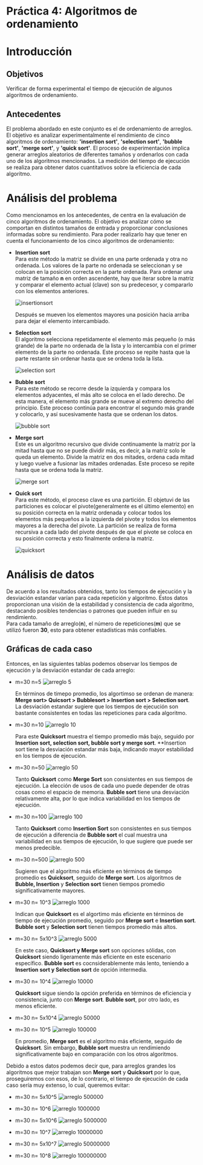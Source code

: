 # Práctica 4: Algoritmos de ordenamiento

# Introducción

## Objetivos
Verificar de forma experimental el tiempo de ejecución de algunos algoritmos de ordenamiento. 

## Antecedentes

El problema abordado en este conjunto es el de ordenamiento de arreglos. El objetivo es analizar experimentalmente el rendimiento de cinco algoritmos de ordenamiento: **'insertion sort'**, **'selection sort'**, **'bubble sort'**, **'merge sort'**, y **'quick sort'**. El proceso de experimentación implica generar arreglos aleatorios de diferentes tamaños y ordenarlos con cada uno de los algoritmos mencionados. La medición del tiempo de ejecución se realiza para obtener datos cuantitativos sobre la eficiencia de cada algoritmo. 


# Análisis del problema

Como mencionamos en los antecedentes, de centra en la evaluación de cinco algoritmos de ordenamiento. El objetivo es analizar cómo se comportan en distintos tamaños de entrada y proporcionar conclusiones informadas sobre su rendimiento. 
Para poder realizarlo hay que tener en cuenta el funcionamiento de los cinco algoritmos de ordenamiento: 
- **Insertion sort**  
  Para este método la matriz se divide en una parte ordenada y otra no ordenada. Los valores de la parte no ordenada se seleccionan y se colocan en la posición correcta en la parte ordenada.
  Para ordenar una matriz de tamaño **n** en orden ascendente, hay que iterar sobre la matriz y comparar el elemento actual (clave) son su predecesor, y compararlo con los elementos anteriores.
  
  ![insertionsort](https://github.com/AGN-Teaching/practica-4-algoritmos-de-ordenamiento-absaae/assets/125155934/93640e4c-b551-4661-9972-60f4cf6d42f0)

  Después se mueven los elementos mayores una posición hacia arriba para dejar el elemento intercambiado.

- **Selection sort**  
  El algoritmo selecciona repetidamente el elemento más pequeño (o más grande) de la parte no ordenada de la lista y lo intercambia con el primer elemento de la parte no ordenada. Este proceso se repite hasta que la parte restante sin ordenar hasta que se ordena toda la lista.

  ![selection sort](https://github.com/AGN-Teaching/practica-4-algoritmos-de-ordenamiento-absaae/assets/125155934/20ebe34b-941d-465b-8699-f149aa70554f)

- **Bubble sort**  
  Para este método se recorre desde la izquierda y compara los elementos adyacentes, el más alto se coloca en el lado derecho. De esta manera, el elemento más grande se mueve al extremo derecho del principio. Este proceso continúa para encontrar el segundo más grande y colocarlo, y así sucesivamente hasta que se ordenan los datos.
  
  ![bubble sort](https://github.com/AGN-Teaching/practica-4-algoritmos-de-ordenamiento-absaae/assets/125155934/e3bacb1c-5abb-44bc-ae57-125bd57916d4)

- **Merge sort**  
  Este es un algoritmo recursivo que divide continuamente la matriz por la mitad hasta que no se puede dividir más, es decir, a la matriz solo le queda un elemento. Divide la matriz en dos mitades, ordena cada mitad y luego vuelve a fusionar las mitades ordenadas. Este proceso se repite hasta que se ordena toda la matriz.

  ![merge sort](https://github.com/AGN-Teaching/practica-4-algoritmos-de-ordenamiento-absaae/assets/125155934/42874ae8-dafb-4f49-a101-2084e5e7e306)

- **Quick sort**  
  Para este método, el proceso clave es una partición. El objetuvi de las particiones es colocar el pivote(generalmente es el último elemento) en su posición correcta en la matriz ordenada y colocar todos los elementos más pequeños a la izquierda del pivote y todos los elementos mayores a la derecha del pivote. La partición se realiza de forma recursiva a cada lado del pivote después de que el pivote se coloca en su posición correcta y esto finalmente ordena la matriz.
  
  ![quicksort](https://github.com/AGN-Teaching/practica-4-algoritmos-de-ordenamiento-absaae/assets/125155934/96e9dd07-ce2f-4d4b-9cc8-4eeb82938fc7)


# Análisis de datos
De acuerdo a los resultados obtenidos, tanto los tiempos de ejecución y la desviación estandar varían para cada repetición y algoritmo. Estos datos proporcionan una visión de la estabilidad y consistencia de cada algoritmo, destacando posibles tendencias o patrones que pueden influir en su rendimiento.  
Para cada tamaño de arreglo(**n**), el número de repeticiones(**m**) que se utilizó fueron **30**, esto para obtener estadísticas más confiables. 

## Gráficas de cada caso
Entonces, en las siguientes tablas podemos observar los tiempos de ejecución y la desviación estandar de cada arreglo: 

- m=30 n=5
  ![arreglo 5](https://github.com/AGN-Teaching/practica-4-algoritmos-de-ordenamiento-absaae/assets/125155934/60969217-f71e-417d-a3bb-53cbeadd33f8)

  En términos de timepo promedio, los algortimso se ordenan de manera: **Merge sort> Quicsort > Bubblesort > Insertion sort > Selection sort**.  
  La desviación estandar sugiere que los tiempos de ejecución son bastante consistentes en todas las repeticiones para cada algoritmo.

- m=30 n=10
  ![arreglo 10](https://github.com/AGN-Teaching/practica-4-algoritmos-de-ordenamiento-absaae/assets/125155934/33423612-eb05-4b14-bea5-d583e3ce2892)

  Para este **Quicksort** muestra el tiempo promedio más bajo, seguido por **Insertion sort, selection sort, bubble sort y merge sort**.
  **Insertion sort tiene la desviación estandar más baja, indicando mayor estabilidad en los tiempos de ejecución.

- m=30 n=50
  ![arreglo 50](https://github.com/AGN-Teaching/practica-4-algoritmos-de-ordenamiento-absaae/assets/125155934/00745298-694d-4e76-9d0f-51a7cf979f82)

  Tanto **Quicksort** como **Merge Sort** son consistentes en sus tiempos de ejecución. La elección de usos de cada uno puede depender de otras cosas como el espacio de memoria.
  **Bubble sort** tiene una desviación relativamente alta, por lo que indica variabilidad en los tiempos de ejecución.

- m=30 n=100
  ![arreglo 100](https://github.com/AGN-Teaching/practica-4-algoritmos-de-ordenamiento-absaae/assets/125155934/359b20cd-5bd0-4f23-a158-f6ad62dbb8e6)

  Tanto **Quicksort** como **Insertion Sort** son consistentes en sus tiempos de ejecución a diferencia de **Bubble sort** el cual muestra una variabilidad en sus tiempos de ejecución, lo que sugiere que puede ser menos predecible.

- m=30 n=500
  ![arreglo 500](https://github.com/AGN-Teaching/practica-4-algoritmos-de-ordenamiento-absaae/assets/125155934/ab02cee8-5cfb-4003-b1c6-0a17ff42ac40)

  Sugieren que el algoritmo más eficiente en términos de tiempo promedio es **Quicksort**, seguido de **Merge sort**. Los algoritmos de **Bubble, Insertion** y **Selection sort** tienen tiempos promedio significativamente mayores.

- m=30 n= 10^3 
  ![arreglo 1000](https://github.com/AGN-Teaching/practica-4-algoritmos-de-ordenamiento-absaae/assets/125155934/9d388c93-d729-4d37-9d5e-872991249ca9)

  Indican que **Quicksort** es el algortimo más eficiente en términos de tiempo de ejecución promedio, seguido por **Merge sort** e **Insertion sort**. **Bubble sort** y **Selection sort** tienen tiempos promedio más altos.

- m=30 n= 5x10^3
  ![arreglo 5000](https://github.com/AGN-Teaching/practica-4-algoritmos-de-ordenamiento-absaae/assets/125155934/20677d8c-b6a1-4188-bbea-454a80b1c0fc)

  En este caso, **Quicksort y Merge sort** son opciones sólidas, con **Quicksort** siendo ligeramente más eficiente en este escenario específico. **Bubble sort** es cocnsiderablemente más lento, teniendo a **Insertion sort y Selection sort** de opción intermedia.

- m=30 n= 10^4
  ![arreglo 10000](https://github.com/AGN-Teaching/practica-4-algoritmos-de-ordenamiento-absaae/assets/125155934/54da514b-bcdd-42c3-afa9-87d456e40cbc)

  **Quicksort** sigue siendo la opción preferida en términos de eficiencia y consistencia, junto con **Merge sort**. **Bubble sort**, por otro lado, es menos eficiente.

- m=30 n= 5x10^4
  ![arreglo 50000](https://github.com/AGN-Teaching/practica-4-algoritmos-de-ordenamiento-absaae/assets/125155934/f4f122f9-ebed-47e6-a065-ef8493dfbe3a)


- m=30 n= 10^5
  ![arreglo 100000](https://github.com/AGN-Teaching/practica-4-algoritmos-de-ordenamiento-absaae/assets/125155934/c60739c5-e7a7-4150-8f04-de5fe3d759ea)

  En promedio, **Merge sort** es el algoritmo más eficiente, seguido de **Quicksort**. Sin embargo, **Bubble sort** muestra un rendimiendo significativamente bajo en comparación con los otros algoritmos.

Debido a estos datos podemos decir que, para arreglos grandes los algoritmos que mejor trabajan son **Merge sort** y **Quicksort** por lo que, proseguiremos con esos, de lo contrario, el tiempo de ejecución de cada caso sería muy extenso, lo cual, queremos evitar: 

- m=30 n= 5x10^5
  ![arreglo 500000](https://github.com/AGN-Teaching/practica-4-algoritmos-de-ordenamiento-absaae/assets/125155934/9043fc25-7996-4457-ba3f-cdf24b98eae3)


- m=30 n= 10^6
  ![arreglo 1000000](https://github.com/AGN-Teaching/practica-4-algoritmos-de-ordenamiento-absaae/assets/125155934/b2d14861-a275-4815-8741-f8561d4eee32)

- m=30 n= 5x10^6
  ![arreglo 5000000](https://github.com/AGN-Teaching/practica-4-algoritmos-de-ordenamiento-absaae/assets/125155934/ceaf34dc-fe5d-41fa-bc27-a3142a041a74)

- m=30 n= 10^7
  ![arreglo 10000000](https://github.com/AGN-Teaching/practica-4-algoritmos-de-ordenamiento-absaae/assets/125155934/27fe4829-3d7d-42be-9eb2-d71371a6e3b5)

- m=30 n= 5x10^7
  ![arreglo 50000000](https://github.com/AGN-Teaching/practica-4-algoritmos-de-ordenamiento-absaae/assets/125155934/e19bebe7-72b3-4ad5-b8d0-264722877e6a)

- m=30 n= 10^8
  ![arreglo 100000000](https://github.com/AGN-Teaching/practica-4-algoritmos-de-ordenamiento-absaae/assets/125155934/18fcf206-87eb-4f2f-8e48-f2de6e19e038)





  


  








